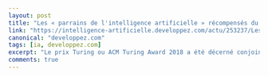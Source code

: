 ```yaml
---
layout: post
title: "Les « parrains de l'intelligence artificielle » récompensés du prix Turing 2018"
link: "https://intelligence-artificielle.developpez.com/actu/253237/Les-parrains-de-l-intelligence-artificielle-recompenses-du-prix-Turing-2018-le-prix-Nobel-de-l-informatique/"
canonical: "developpez.com"
tags: [ia, developpez.com]
excerpt: "Le prix Turing ou ACM Turing Award 2018 a été décerné conjointement à Yoshua Bengio, Geoffrey Hinton et Yann LeCun. Ces trois personnages forment le trio que plusieurs appellent les pères de la révolution de l’apprentissage profond."
comments: true
---
```

